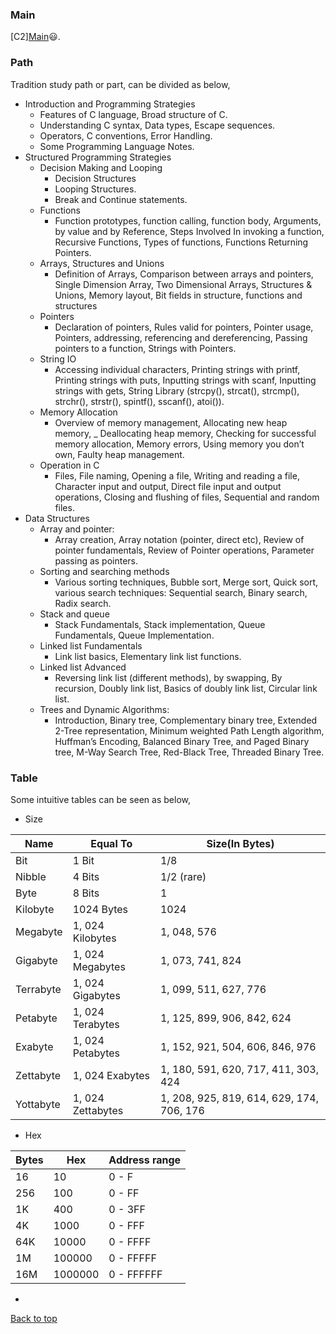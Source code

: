 
### Main

[C2][Main](index.md)😃.

### Path
Tradition study path or part, can be divided as below,

- Introduction and Programming Strategies
	- Features of C language, Broad structure of C.
	- Understanding C syntax, Data types, Escape sequences.
	- Operators, C conventions, Error Handling.
	- Some Programming Language Notes. 
- Structured Programming Strategies
	- Decision Making and Looping
		- Decision Structures
		- Looping Structures.
		- Break and Continue statements.
	- Functions
		- Function prototypes, function calling, function body, Arguments, by value and by Reference, Steps Involved In invoking a function, Recursive Functions, Types of functions, Functions Returning Pointers.
	- Arrays, Structures and Unions
		- Definition of Arrays, Comparison between arrays and pointers, Single Dimension Array, Two Dimensional Arrays, Structures & Unions, Memory layout, Bit fields in structure, functions and structures
	- Pointers
		- Declaration of pointers, Rules valid for pointers, Pointer usage, Pointers, addressing, referencing and dereferencing, Passing pointers to a function, Strings with Pointers.
	- String IO
		- Accessing individual characters, Printing strings with printf, Printing strings with puts, Inputting strings with scanf, Inputting strings with gets, String Library (strcpy(), strcat(), strcmp(), strchr(), strstr(), spintf(), sscanf(), atoi()).
	- Memory Allocation
		- Overview of memory management, Allocating new heap memory, _ Deallocating heap memory, Checking for successful memory allocation, Memory errors, Using memory you don’t own, Faulty heap management.
	- Operation in C
		- Files, File naming, Opening a file, Writing and reading a file, Character input and output, Direct file input and output operations, Closing and flushing of files, Sequential and random files. 
- Data Structures
	- Array and pointer:
		- Array creation, Array notation (pointer, direct etc), Review of pointer fundamentals, Review of Pointer operations, Parameter passing as pointers.
	- Sorting and searching methods
		- Various sorting techniques, Bubble sort, Merge sort, Quick sort, various search techniques: Sequential search, Binary search, Radix search.
	- Stack and queue
		- Stack Fundamentals, Stack implementation, Queue Fundamentals, Queue Implementation.
	- Linked list Fundamentals
		- Link list basics, Elementary link list functions.
	- Linked list Advanced
		- Reversing link list (different methods), by swapping, By recursion, Doubly link list, Basics of doubly link list, Circular link list.
	- Trees and Dynamic Algorithms:
		- Introduction, Binary tree, Complementary binary tree, Extended 2-Tree representation, Minimum weighted Path Length algorithm, Huffman’s Encoding, Balanced Binary Tree, and Paged Binary tree, M-Way Search Tree, Red-Black Tree, Threaded Binary Tree.

### Table
Some intuitive tables can be seen as below, 

- Size

| Name      | Equal To          | Size(In Bytes)                            |
| --------- | ----------------- | ----------------------------------------- |
| Bit       | 1 Bit             | 1/8                                      |
| Nibble    | 4 Bits            | 1/2 (rare)                                |
| Byte      | 8 Bits            | 1                                         |
| Kilobyte  | 1024 Bytes        | 1024                                      |
| Megabyte  | 1, 024 Kilobytes  | 1, 048, 576                               |
| Gigabyte  | 1, 024 Megabytes  | 1, 073, 741, 824                          |
| Terrabyte | 1, 024 Gigabytes  | 1, 099, 511, 627, 776                     |
| Petabyte  | 1, 024 Terabytes  | 1, 125, 899, 906, 842, 624                |
| Exabyte   | 1, 024 Petabytes  | 1, 152, 921, 504, 606, 846, 976           |
| Zettabyte | 1, 024 Exabytes   | 1, 180, 591, 620, 717, 411, 303, 424      |
| Yottabyte | 1, 024 Zettabytes | 1, 208, 925, 819, 614, 629, 174, 706, 176 |

- Hex

| Bytes | Hex     | Address range |
| ----- | ------- | ------------- |
| 16    | 10      | 0 - F         |
| 256   | 100     | 0 - FF        |
| 1K    | 400     | 0 - 3FF       |
| 4K    | 1000    | 0 - FFF       |
| 64K   | 10000   | 0 - FFFF      |
| 1M    | 100000  | 0 - FFFFF     |
| 16M   | 1000000 | 0 - FFFFFF    |

- 

<a href="#top">Back to top</a>
